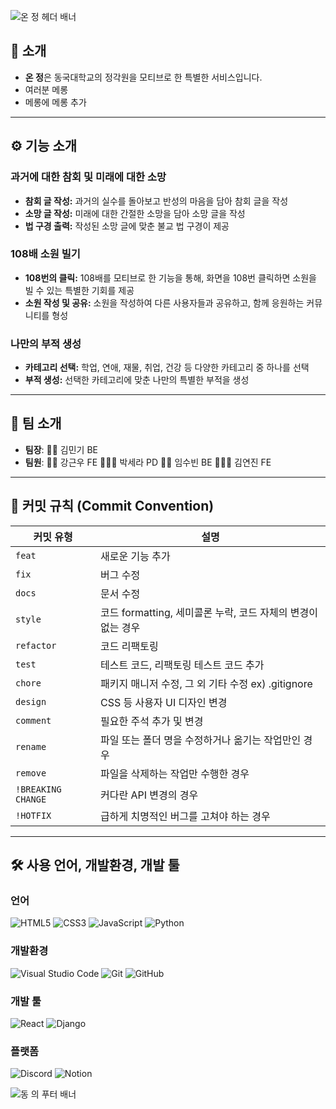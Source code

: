 ![온 정 헤더 배너](https://capsule-render.vercel.app/api?type=waving&color=gradient&height=150&section=header&animation=twinkling)

## 🪷 소개 

- **온 정**은 동국대학교의 정각원을 모티브로 한 특별한 서비스입니다.
- 여러분 메롱
- 메롱에 메롱 추가
---

## ⚙️ 기능 소개

### 과거에 대한 참회 및 미래에 대한 소망
- **참회 글 작성:** 과거의 실수를 돌아보고 반성의 마음을 담아 참회 글을 작성
- **소망 글 작성:** 미래에 대한 간절한 소망을 담아 소망 글을 작성
- **법 구경 출력:** 작성된 소망 글에 맞춘 불교 법 구경이 제공

### 108배 소원 빌기
- **108번의 클릭:** 108배를 모티브로 한 기능을 통해, 화면을 108번 클릭하면 소원을 빌 수 있는 특별한 기회를 제공
- **소원 작성 및 공유:** 소원을 작성하여 다른 사용자들과 공유하고, 함께 응원하는 커뮤니티를 형성

### 나만의 부적 생성
- **카테고리 선택:** 학업, 연애, 재물, 취업, 건강 등 다양한 카테고리 중 하나를 선택
- **부적 생성:** 선택한 카테고리에 맞춘 나만의 특별한 부적을 생성

---

## 👥 팀 소개

- **팀장**: 🚶🏻 김민기 BE
- **팀원**:
  🚶🏼 강근우 FE
  🚶🏻‍♀️ 박세라 PD
  🚶‍♀️ 임수빈 BE
  🚶🏼‍♀️ 김연진 FE

---

## 🚀 커밋 규칙 (Commit Convention)

| **커밋 유형**      | **설명**                                                  |
|-------------------|---------------------------------------------------------|
| `feat`            | 새로운 기능 추가                                          |
| `fix`             | 버그 수정                                                 |
| `docs`            | 문서 수정                                                 |
| `style`           | 코드 formatting, 세미콜론 누락, 코드 자체의 변경이 없는 경우 |
| `refactor`        | 코드 리팩토링                                             |
| `test`            | 테스트 코드, 리팩토링 테스트 코드 추가                    |
| `chore`           | 패키지 매니저 수정, 그 외 기타 수정 ex) .gitignore         |
| `design`          | CSS 등 사용자 UI 디자인 변경                              |
| `comment`         | 필요한 주석 추가 및 변경                                   |
| `rename`          | 파일 또는 폴더 명을 수정하거나 옮기는 작업만인 경우       |
| `remove`          | 파일을 삭제하는 작업만 수행한 경우                        |
| `!BREAKING CHANGE`| 커다란 API 변경의 경우                                    |
| `!HOTFIX`         | 급하게 치명적인 버그를 고쳐야 하는 경우                   |

---
## 🛠️ 사용 언어, 개발환경, 개발 툴

### 언어

![HTML5](https://img.shields.io/badge/-HTML5-E34F26?style=flat-square&logo=html5&logoColor=ffffff)
![CSS3](https://img.shields.io/badge/-CSS3-1572B6?style=flat-square&logo=css3)
![JavaScript](https://img.shields.io/badge/-JavaScript-F7DF1E?style=flat-square&logo=javascript&logoColor=000000)
![Python](https://img.shields.io/badge/-Python-3776AB?style=flat-square&logo=python&logoColor=ffffff)

### 개발환경

![Visual Studio Code](https://img.shields.io/badge/Visual_Studio_Code-007ACC?style=flat-square&logo=visual-studio-code&logoColor=ffffff)
![Git](https://img.shields.io/badge/Git-F05032?style=flat-square&logo=git&logoColor=ffffff)
![GitHub](https://img.shields.io/badge/GitHub-181717?style=flat-square&logo=github&logoColor=ffffff)

### 개발 툴

![React](https://img.shields.io/badge/React-61DAFB?style=flat-square&logo=react&logoColor=ffffff)
![Django](https://img.shields.io/badge/Django-092E20?style=flat-square&logo=django&logoColor=ffffff)

### 플랫폼

![Discord](https://img.shields.io/badge/Discord-5865F2?style=flat-square&logo=discord&logoColor=ffffff)
![Notion](https://img.shields.io/badge/Notion-000000?style=flat-square&logo=notion&logoColor=ffffff)


![동 의 푸터 배너](https://capsule-render.vercel.app/api?type=waving&color=gradient&height=150&section=footer&animation=twinkling)


